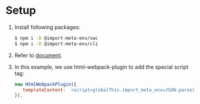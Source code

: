 # Setup

1. Install following packages:

   ```sh
   $ npm i -D @import-meta-env/swc
   $ npm i -D @import-meta-env/cli
   ```

1. Refer to [document](https://iendeavor.github.io/import-meta-env/guide/getting-started/introduction.html).

1. In this example, we use html-webpack-plugin to add the special script tag:

   ```js
   new HtmlWebpackPlugin({
      templateContent: `<script>globalThis.import_meta_env=JSON.parse('"import_meta_env_placeholder"')</script>`,
   }),
   ```
